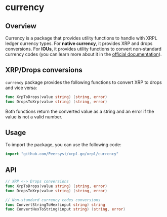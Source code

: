 # currency

## Overview

Currency is a package that provides utility functions to handle with XRPL ledger currency types. For **native currency**, it provides XRP and drops conversions. For **IOUs**, it provides utility functions to convert non-standard currency codes (you can learn more about it in the [official documentation](https://xrpl.org/docs/references/protocol/data-types/currency-formats#nonstandard-currency-codes)).

## XRP/Drops conversions

`currency` package provides the following functions to convert XRP to drops and vice versa:

```go
func XrpToDrops(value string) (string, error)
func DropsToXrp(value string) (string, error)
```

Both functions return the converted value as a string and an error if the value is not a valid number.

## Usage

To import the package, you can use the following code:

```go
import "github.com/Peersyst/xrpl-go/xrpl/currency"
```

## API

```go
// XRP <-> Drops conversions
func XrpToDrops(value string) (string, error)
func DropsToXrp(value string) (string, error)

// Non-standard currency codes conversions
func ConvertStringToHex(input string) string
func ConvertHexToString(input string) (string, error)